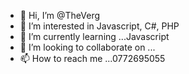 - 👋 Hi, I’m @TheVerg
- 👀 I’m interested in Javascript, C#, PHP
- 🌱 I’m currently learning ...Javascript
- 💞️ I’m looking to collaborate on ...
- 📫 How to reach me ...0772695055

<!---
TheVerg/TheVerg is a ✨ special ✨ repository because its `README.md` (this file) appears on your GitHub profile.
You can click the Preview link to take a look at your changes.
--->
